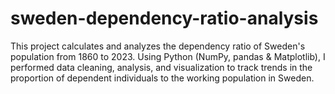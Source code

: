 # sweden-dependency-ratio-analysis
This project calculates and analyzes the dependency ratio of Sweden's population from 1860 to 2023. Using Python (NumPy, pandas & Matplotlib), I performed data cleaning, analysis, and visualization to track trends in the proportion of dependent individuals to the working population in Sweden.
